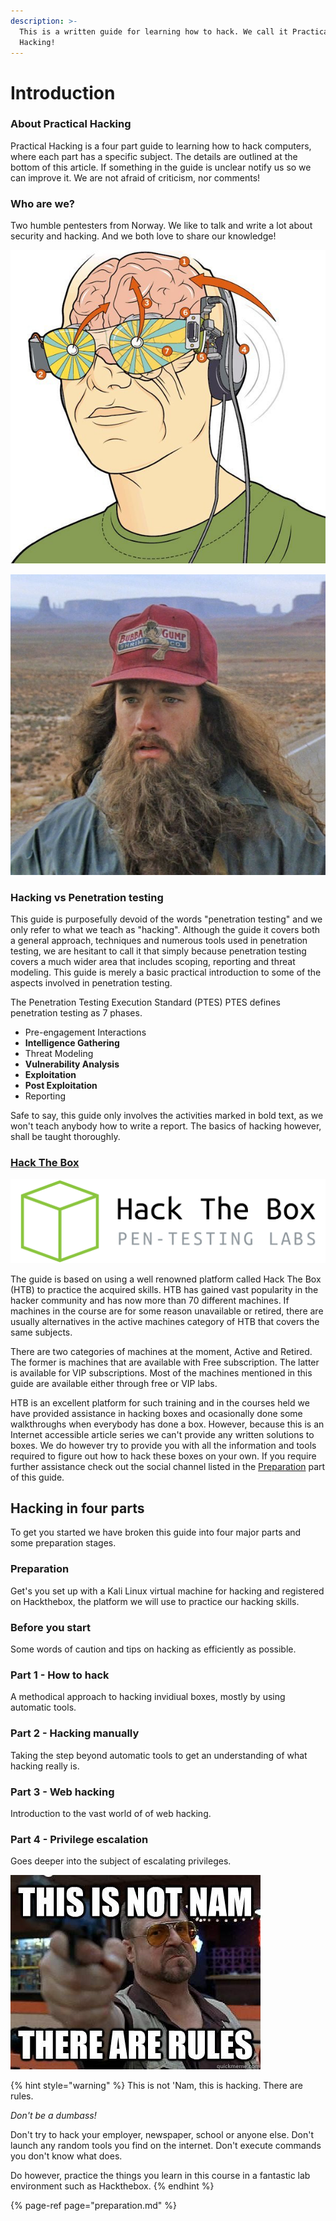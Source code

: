 ```yaml
---
description: >-
  This is a written guide for learning how to hack. We call it Practical
  Hacking!
---
```


# Introduction

### About Practical Hacking

Practical Hacking is a four part guide to learning how to hack computers, where each part has a specific subject. The details are outlined at the bottom of this article. If something in the guide is unclear notify us so we can improve it. We are not afraid of criticism, nor comments!  


### Who are we?

Two humble pentesters from Norway. We like to talk and write a lot about security and hacking. And we both love to share our knowledge!  


![chryzsh](.gitbook/assets/brainmachine003_schem2.jpg)

![Infernux](.gitbook/assets/forrest-gump-running-photo-interesting-forrest-gump-beards-pinterest-of-forrest-gump-running-photo.jpg)

### **Hacking vs Penetration testing**

This guide is purposefully devoid of the words "penetration testing" and we only refer to what we teach as  "hacking". Although the guide it covers both a general approach, techniques and numerous tools used in penetration testing, we are hesitant to call it that simply because penetration testing covers a much wider area that includes scoping, reporting and threat modeling. This guide is merely a basic practical introduction to some of the aspects involved in penetration testing.

The Penetration Testing Execution Standard \(PTES\) PTES defines penetration testing as 7 phases.

* Pre-engagement Interactions
* **Intelligence Gathering**
* Threat Modeling
* **Vulnerability Analysis**
* **Exploitation**
* **Post Exploitation**
* Reporting

Safe to say, this guide only involves the activities marked in bold text, as we won't teach anybody how to write a report. The basics of hacking however, shall be taught thoroughly.

### [**Hack The Box**](https://www.youtube.com/watch?v=CxtMMgqfXY8)

![](.gitbook/assets/logo-final-whitebg.png)

The guide is based on using a well renowned platform called Hack The Box \(HTB\) to practice the acquired skills. HTB has gained vast popularity in the hacker community and has now more than 70 different machines.  If machines in the course are for some reason unavailable or retired, there are usually alternatives in the active machines category of HTB that covers the same subjects.

There are two categories of machines at the moment, Active and Retired. The former is machines that are available with Free subscription. The latter is available for VIP subscriptions. Most of the machines mentioned in this guide are available either through free or VIP labs.

HTB is an excellent platform for such training and in the courses held we have provided assistance in hacking boxes and ocasionally done some walkthroughs when everybody has done a box. However, because this is an Internet accessible article series we can't provide any written solutions to boxes. We do however try to provide you with all the information and tools required to figure out how to hack these boxes on your own. If you require further assistance check out the social channel listed in the [Preparation](preparation.md) part of this guide.

## Hacking in four parts

To get you started we have broken this guide into four major parts and some preparation stages.

### Preparation

Get's you set up with a Kali Linux virtual machine for hacking and registered on Hackthebox, the platform we will use to practice our hacking skills.

### Before you start

Some words of caution and tips on hacking as efficiently as possible.

### **Part 1 - How to hack**

A methodical approach to hacking invidiual boxes, mostly by using automatic tools.

### **Part 2 - Hacking manually**

Taking the step beyond automatic tools to get an understanding of what hacking really is.

### **Part 3 - Web hacking**

Introduction to the vast world of of web hacking.

### **Part 4 - Privilege escalation**

Goes deeper into the subject of escalating privileges.



![](.gitbook/assets/image%20%2815%29.png)

{% hint style="warning" %}
This is not 'Nam, this is hacking. There are rules.

_Don't be a dumbass!_

Don't try to hack your employer, newspaper, school or anyone else. Don't launch any random tools you find on the internet. Don't execute commands you don't know what does.

Do however, practice the things you learn in this course in a fantastic lab environment such as Hackthebox.
{% endhint %}

{% page-ref page="preparation.md" %}

